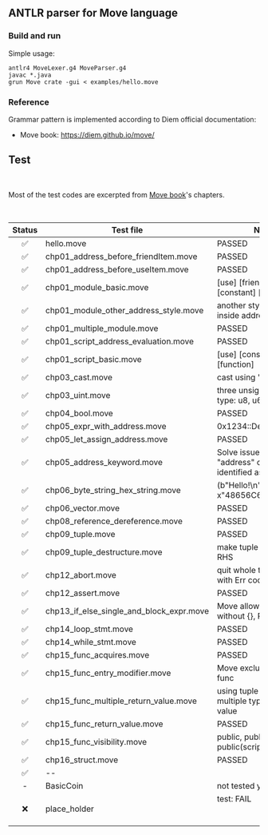 ## ANTLR parser for Move language


### Build and run

Simple usage:

```shell
antlr4 MoveLexer.g4 MoveParser.g4
javac *.java
grun Move crate -gui < examples/hello.move
```

### Reference

Grammar pattern is implemented according to Diem official documentation:
-  Move book: https://diem.github.io/move/


## Test

<br/>

Most of the test codes are excerpted from [Move book](https://diem.github.io/move/)'s chapters.

<br/>

| Status | Test file          | Notes                                                           |
| :-: | ------------------ | ----------------------------------------------------------- |
| ✅  | hello.move | PASSED |
| ✅  | chp01_address_before_friendItem.move | PASSED |
| ✅  | chp01_address_before_useItem.move | PASSED |
| ✅  | chp01_module_basic.move | [use] [friend] [type] [constant] [function] |
| ✅  | chp01_module_other_address_style.move | another style: modules inside address block {} |
| ✅  | chp01_multiple_module.move | PASSED |
| ✅  | chp01_script_address_evaluation.move | PASSED |
| ✅  | chp01_script_basic.move | [use] [constant] [function] |
| ✅  | chp03_cast.move | cast using "as" statement |
| ✅  | chp03_uint.move | three unsigned integer type: u8, u64, u128 |
| ✅  | chp04_bool.move | PASSED |
| ✅  | chp05_expr_with_address.move | 0x1234::Debug::print(&a) |
| ✅  | chp05_let_assign_address.move | PASSED |
| ✅  | chp05_address_keyword.move | Solve issue: keyword "address" cannot be identified as data type |
| ✅  | chp06_byte_string_hex_string.move | (b"Hello!\n" == x"48656C6C6F210A") |
| ✅  | chp06_vector.move | PASSED |
| ✅  | chp08_reference_dereference.move | PASSED |
| ✅  | chp09_tuple.move | PASSED |
| ✅  | chp09_tuple_destructure.move | make tuple valid in LHS & RHS |
| ✅  | chp12_abort.move | quit whole transaction with Err code |
| ✅  | chp12_assert.move | PASSED |
| ✅  | chp13_if_else_single_and_block_expr.move | Move allows single stmt without {}, Rust doesn't |
| ✅  | chp14_loop_stmt.move | PASSED |
| ✅  | chp14_while_stmt.move | PASSED |
| ✅  | chp15_func_acquires.move | PASSED |
| ✅  | chp15_func_entry_modifier.move | Move exclusive: entry func |
| ✅  | chp15_func_multiple_return_value.move | using tuple to specify multiple types of return value |
| ✅  | chp15_func_return_value.move | PASSED |
| ✅  | chp15_func_visibility.move | public, public(friend), public(script) |
| ✅  | chp16_struct.move | PASSED |
| ✅  | -- |  |
| - | BasicCoin | not tested yet |
| ❌  | place_holder            | test: FAIL &nbsp; &nbsp; &nbsp; &nbsp; &nbsp; &nbsp; &nbsp; &nbsp; &nbsp; &nbsp; &nbsp; &nbsp; &nbsp; &nbsp; &nbsp; &nbsp; &nbsp; &nbsp; &nbsp; &nbsp; &nbsp; &nbsp; &nbsp; &nbsp; &nbsp; &nbsp; &nbsp; &nbsp; &nbsp; &nbsp; &nbsp; &nbsp; &nbsp; &nbsp; &nbsp; &nbsp; &nbsp; &nbsp; |
